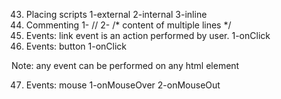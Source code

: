 43. Placing scripts 
    1-external 
    2-internal
    3-inline
44. Commenting 
    1- //
    2- /* content of multiple lines */
45. Events: link 
    event is an action performed by user.
    1-onClick
46. Events: button 
    1-onClick

Note: any event can be performed on any html element

47. Events: mouse
    1-onMouseOver
    2-onMouseOut   